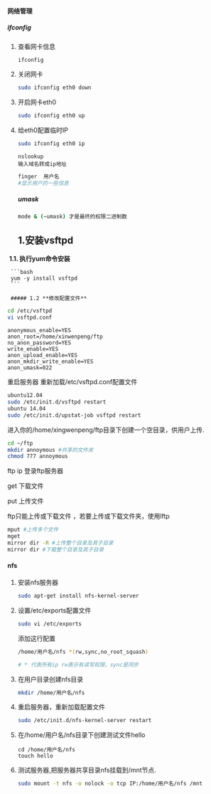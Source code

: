 #### 网络管理

##### ifconfig

1. 查看网卡信息

   ```bash
   ifconfig
   ```

2. 关闭网卡

    ```bash
    sudo ifconfig eth0 down
    ```

3. 开启网卡eth0

    ```bash
    sudo ifconfig eth0 up
    ```

4. 给eth0配置临时IP

   ```bash
   sudo ifconfig eth0 ip
   ```

   ```
   nslookup
   输入域名转成ip地址
   ```

   ```bash
   finger  用户名
   #显示用户的一些信息
   ```

   ##### umask

   ```bash
   mode & (~umask) 才是最终的权限二进制数
   ```

   ## 1.安装vsftpd

​       **1.1.  执行yum命令安装**

     ```bash
     yum -y install vsftpd
     ```
    
     ##### 1.2 **修改配置文件**

```bash
cd /etc/vsftpd
vi vsftpd.conf
```

 ```properties
 anonymous_enable=YES
 anon_root=/home/xinwenpeng/ftp
 no_anon_password=YES
 write_enable=YES
 anon_upload_enable=YES
 anon_mkdir_write_enable=YES
 anon_umask=022
 ```

重启服务器 重新加载/etc/vsftpd.conf配置文件

```bash
ubuntu12.04
sudo /etc/init.d/vsftpd restart
ubuntu 14.04
sudo /etc/init.d/upstat-job vsftpd restart
```

进入你的/home/xingwenpeng/ftp目录下创建一个空目录，供用户上传.

```bash
cd ~/ftp
mkdir annoymous #共享的文件夹
chmod 777 annoymous
```

ftp ip 登录ftp服务器

get 下载文件

put 上传文件



ftp只能上传或下载文件 ，若要上传或下载文件夹，使用lftp

```bash
mput #上传多个文件
mget
mirror dir -R #上传整个目录及其子目录
mirror dir #下载整个目录及其子目录

```



#### nfs

1. 安装nfs服务器

   ```bash
   sudo apt-get install nfs-kernel-server
   ```

2. 设置/etc/exports配置文件

   ```bash
   sudo vi /etc/exports
   ```

   添加这行配置

   ```bash
   /home/用户名/nfs *(rw,sync,no_root_squash)
   
   # * 代表所有ip rw表示有读写权限，sync是同步
   ```

3. 在用户目录创建nfs目录

   ```bash
   mkdir /home/用户名/nfs
   ```

4. 重启服务器，重新加载配置文件

   ```bash
   sudo /etc/init.d/nfs-kernel-server restart
   ```

5. 在/home/用户名/nfs目录下创建测试文件hello

   ```
   cd /home/用户名/nfs
   touch hello
   ```

6. 测试服务器,把服务器共享目录nfs挂载到/mnt节点.

   ```bash
   sudo mount -t nfs -o nolock -o tcp IP:/home/用户名/nfs /mnt
   ```

   